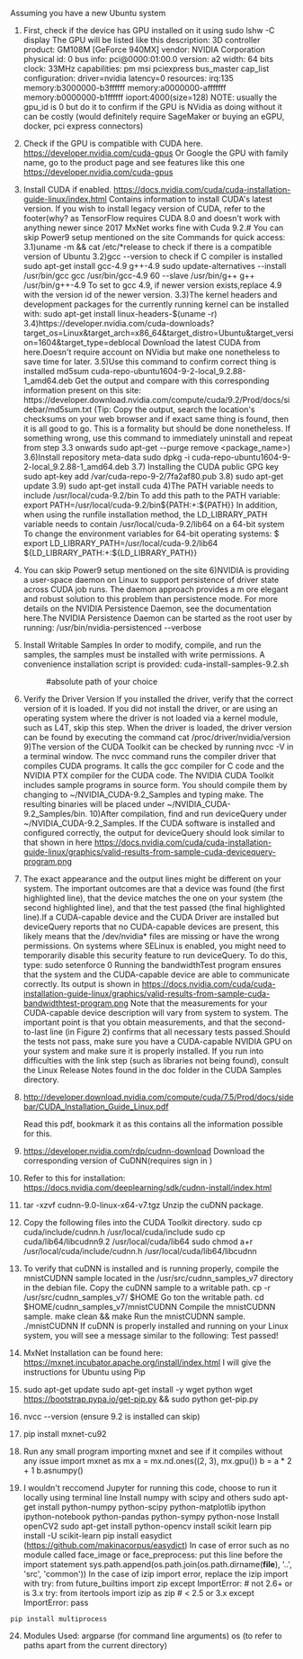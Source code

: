  Assuming you have a new Ubuntu system
1) First, check if the device has GPU installed on it using
   sudo lshw -C display
   The GPU will be listed like this 
     description: 3D controller
       product: GM108M [GeForce 940MX]
       vendor: NVIDIA Corporation
       physical id: 0
       bus info: pci@0000:01:00.0
       version: a2
       width: 64 bits
       clock: 33MHz
       capabilities: pm msi pciexpress bus_master cap_list
       configuration: driver=nvidia latency=0
       resources: irq:135 memory:b3000000-b3ffffff memory:a0000000-afffffff memory:b0000000-b1ffffff ioport:4000(size=128)
    NOTE: usually the gpu_id is 0 but do it to confirm if the GPU is NVidia as doing without it can be costly (would definitely require SageMaker or buying an eGPU, docker, pci express connectors)
 2) Check if the GPU is compatible with CUDA here.
    https://developer.nvidia.com/cuda-gpus 
    Or Google the GPU with family name, go to the product page and see features like this one
    https://developer.nvidia.com/cuda-gpus
 3) Install CUDA if enabled.
    https://docs.nvidia.com/cuda/cuda-installation-guide-linux/index.html
    Contains information to install CUDA's latest version. 
    If you wish to install legacy version of CUDA, refer to the footer(why? as TensorFlow requires CUDA 8.0 and doesn't work with anything newer since 2017
    MxNet works fine with Cuda 9.2.# You can skip Power9 setup mentioned on the site 
    Commands for quick access:
    3.1)uname -m && cat /etc/*release 
         to check if there is a compatible version of Ubuntu
    3.2)gcc --version
          to check if C compiler is installed
          sudo apt-get install gcc-4.9 g++-4.9
          sudo update-alternatives --install /usr/bin/gcc gcc /usr/bin/gcc-4.9 60 --slave /usr/bin/g++ g++ /usr/bin/g++-4.9
          To set to gcc 4.9, if newer version exists,replace 4.9 with the version id of the newer version.
    3.3)The kernel headers and development packages for the currently running kernel can be installed with:
        sudo apt-get install linux-headers-$(uname -r)
    3.4)https://developer.nvidia.com/cuda-downloads?target_os=Linux&target_arch=x86_64&target_distro=Ubuntu&target_version=1604&target_type=deblocal
        Download the latest CUDA from here.Doesn't require account on NVidia but make one nonetheless to save time for later.
    3.5)Use this command to confirm  correct thing is installed
        md5sum cuda-repo-ubuntu1604-9-2-local_9.2.88-1_amd64.deb
        Get the output and compare with this corresponding information present on this site:
        https://developer.download.nvidia.com/compute/cuda/9.2/Prod/docs/sidebar/md5sum.txt
        (Tip: Copy the output, search the location's checksums on your web browser and if exact same thing is found, then it is all good to go. This is a formality but should be done nonetheless. If something wrong, use this command to immediately uninstall and repeat from step 3.3 onwards
        sudo apt-get --purge remove <package_name>)
    3.6)Install repository meta-data
         sudo dpkg -i cuda-repo-ubuntu1604-9-2-local_9.2.88-1_amd64.deb
    3.7) Installing the CUDA public GPG key
         sudo apt-key add /var/cuda-repo-9-2/7fa2af80.pub
    3.8) sudo apt-get update
    3.9) sudo apt-get install cuda
 4)The PATH variable needs to include /usr/local/cuda-9.2/bin 
   To add this path to the PATH variable:
   export PATH=/usr/local/cuda-9.2/bin${PATH:+:${PATH}}
   In addition, when using the runfile installation method, the LD_LIBRARY_PATH variable needs to contain /usr/local/cuda-9.2/lib64 on a 64-bit system
   To change the environment variables for 64-bit operating systems:
   $ export LD_LIBRARY_PATH=/usr/local/cuda-9.2/lib64\
                         ${LD_LIBRARY_PATH:+:${LD_LIBRARY_PATH}}
 5) You can skip Power9 setup mentioned on the site
 6)NVIDIA is providing a user-space daemon on Linux to support persistence of driver state across CUDA job runs. The daemon approach provides a m ore elegant and robust solution to this problem than persistence mode. For more details on the NVIDIA Persistence Daemon, see the documentation here.The NVIDIA Persistence Daemon can be started as the root user by running:
  /usr/bin/nvidia-persistenced --verbose
 7) Install Writable Samples 
    In order to modify, compile, and run the samples, the samples must be installed with write permissions. A convenience installation script is provided:
    cuda-install-samples-9.2.sh <dir>
    #absolute path of your choice
 8)  Verify the Driver Version
     If you installed the driver, verify that the correct version of it is loaded. If you did not install the driver, or are using an operating system where the driver is not loaded via a kernel module, such as L4T, skip this step.
     When the driver is loaded, the driver version can be found by executing the command
    cat /proc/driver/nvidia/version
 9)The version of the CUDA Toolkit can be checked by running nvcc -V in a terminal window. The nvcc command runs the compiler driver that compiles  CUDA programs. It calls the gcc compiler for C code and the NVIDIA PTX compiler for the CUDA code.
 The NVIDIA CUDA Toolkit includes sample programs in source form. You should compile them by changing to ~/NVIDIA_CUDA-9.2_Samples and typing make. The resulting binaries will be placed under ~/NVIDIA_CUDA-9.2_Samples/bin.
 10)After compilation, find and run deviceQuery under ~/NVIDIA_CUDA-9.2_Samples. If the CUDA software is installed and configured correctly, the output for deviceQuery should look similar to that shown in here 
  https://docs.nvidia.com/cuda/cuda-installation-guide-linux/graphics/valid-results-from-sample-cuda-devicequery-program.png
 11) The exact appearance and the output lines might be different on your system. The important outcomes are that a device was found (the first
    highlighted line), that the device matches the one on your system (the second highlighted line), and that the test passed (the final highlighted line).If a CUDA-capable device and the CUDA Driver are installed but deviceQuery reports that no CUDA-capable devices are present, this likely means that the /dev/nvidia* files are missing or have the wrong permissions.
    On systems where SELinux is enabled, you might need to temporarily disable this security feature to run deviceQuery. To do this, type:
    sudo setenforce 0
    Running the bandwidthTest program ensures that the system and the CUDA-capable device are able to communicate correctly. Its output is shown in
    https://docs.nvidia.com/cuda/cuda-installation-guide-linux/graphics/valid-results-from-sample-cuda-bandwidthtest-program.png
    Note that the measurements for your CUDA-capable device description will vary from system to system. The important point is that you obtain measurements, and that the second-to-last line (in Figure 2) confirms that all necessary tests passed.Should the tests not pass, make sure you have a CUDA-capable NVIDIA GPU on your system and make sure it is properly installed.
    If you run into difficulties with the link step (such as libraries not being found), consult the Linux Release Notes found in the doc folder in the CUDA Samples directory.
 12) http://developer.download.nvidia.com/compute/cuda/7.5/Prod/docs/sidebar/CUDA_Installation_Guide_Linux.pdf

     Read this pdf, bookmark it as this contains all the information possible for this. 
 13) https://developer.nvidia.com/rdp/cudnn-download
     Download the corresponding version of CuDNN(requires sign in )
 14)  Refer to this for installation:
     https://docs.nvidia.com/deeplearning/sdk/cudnn-install/index.html
 15) tar -xzvf cudnn-9.0-linux-x64-v7.tgz
     Unzip the cuDNN package.
 16) Copy the following files into the CUDA Toolkit directory.
    sudo cp cuda/include/cudnn.h /usr/local/cuda/include
    sudo cp cuda/lib64/libcudnn9.2 /usr/local/cuda/lib64
   sudo chmod a+r /usr/local/cuda/include/cudnn.h /usr/local/cuda/lib64/libcudnn 
 17) To verify that cuDNN is installed and is running properly, compile the mnistCUDNN sample located in the /usr/src/cudnn_samples_v7 directory in the debian file.
     Copy the cuDNN sample to a writable path.
      cp -r /usr/src/cudnn_samples_v7/ $HOME
     Go ton the writable path.
      cd  $HOME/cudnn_samples_v7/mnistCUDNN
     Compile the mnistCUDNN sample.
      make clean && make
     Run the mnistCUDNN sample.
      ./mnistCUDNN
      If cuDNN is properly installed and running on your Linux system, you will see a message similar to the following:
       Test passed!
  18) MxNet Installation can be found here:
      https://mxnet.incubator.apache.org/install/index.html
      I will give the instructions for Ubuntu using Pip
  19) sudo apt-get update
sudo apt-get install -y wget python
wget https://bootstrap.pypa.io/get-pip.py && sudo python get-pip.py
  20) nvcc --version (ensure 9.2 is installed can skip)
  21) pip install mxnet-cu92 
  22) Run any small program importing mxnet and see if it compiles without any issue
      import mxnet as mx
       a = mx.nd.ones((2, 3), mx.gpu())
       b = a * 2 + 1
       b.asnumpy()
  23) I wouldn't reccomend Jupyter for running this code, choose to run it locally using terminal line
      Install numpy with scipy and others
        sudo apt-get install python-numpy python-scipy python-matplotlib ipython ipython-notebook python-pandas python-sympy python-nose
      Install openCV2
         sudo apt-get install python-opencv
      install scikit learn
         pip install -U scikit-learn
      pip install easydict (https://github.com/makinacorpus/easydict) 
       In case of error such as no module called face_image or face_preprocess:
       put this line before the import statement
         sys.path.append(os.path.join(os.path.dirname(__file__), '..', 'src', 'common'))
       In the case of izip import error, replace the izip import with
        try:
    from future_builtins import zip
except ImportError: # not 2.6+ or is 3.x
    try:
        from itertools import izip as zip # < 2.5 or 3.x
    except ImportError:
        pass


    pip install multiprocess

   24) Modules Used:
       argparse (for command line arguments)
       os (to refer to paths apart from the current directory)
       
   